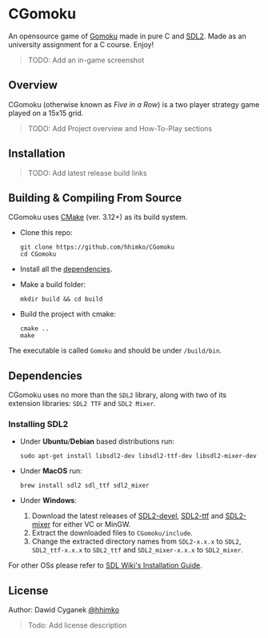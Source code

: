 # CGomoku

An opensource game of [Gomoku] made in pure C and [SDL2]. Made as an university assignment for a C course. Enjoy!
    
> TODO: Add an in-game screenshot


## Overview

CGomoku (otherwise known as *Five in a Row*) is a two player strategy game played on a 15x15 grid. 

> TODO: Add Project overview and How-To-Play sections 


## Installation

> TODO: Add latest release build links

## Building & Compiling From Source

CGomoku uses [CMake] (ver. 3.12+) as its build system.

- Clone this repo:
  ```console
  git clone https://github.com/hhimko/CGomoku
  cd CGomoku
  ```

- Install all the [dependencies].

- Make a build folder:
  ```console
  mkdir build && cd build
  ```

- Build the project with cmake:
  ```console
  cmake ..
  make
  ```

The executable is called `Gomoku` and should be under `/build/bin`.


## Dependencies

CGomoku uses no more than the `SDL2` library, along with two of its extension libraries: `SDL2 TTF` and `SDL2 Mixer`.

### Installing SDL2
  - Under **Ubuntu**/**Debian** based distributions run: 
    ```console
    sudo apt-get install libsdl2-dev libsdl2-ttf-dev libsdl2-mixer-dev
    ```

  - Under **MacOS** run:
    ```console
    brew install sdl2 sdl_ttf sdl2_mixer
    ```
    
  - Under **Windows**:
    1. Download the latest releases of [SDL2-devel], [SDL2-ttf] and [SDL2-mixer] for either VC or MinGW.
    2. Extract the downloaded files to `CGomoku/include`.
    3. Change the extracted directory names from `SDL2-x.x.x` to `SDL2`, `SDL2_ttf-x.x.x` to `SDL2_ttf` and `SDL2_mixer-x.x.x` to `SDL2_mixer`.

  For other OSs please refer to [SDL Wiki's Installation Guide].


## License

Author: Dawid Cyganek [@hhimko]

> Todo: Add license description




[Gomoku]: https://en.wikipedia.org/wiki/Gomoku
[SDL2]: https://www.libsdl.org/
[SDL Wiki's Installation Guide]: https://wiki.libsdl.org/Installation
[CMake]: https://cmake.org/
[SDL2-ttf]: https://github.com/libsdl-org/SDL_ttf/releases
[SDL2-mixer]: https://github.com/libsdl-org/SDL_mixer/releases
[SDL2-devel]: https://github.com/libsdl-org/SDL/releases
[dependencies]: #dependencies
[@hhimko]: https://github.com/hhimko
